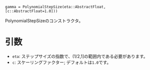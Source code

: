 ```
gamma = PolynomialStepSize(eta::AbstractFloat, [c::AbstractFloat=1.0]))
```

PolynomialStepSizeのコンストラクタ。

# 引数

  * `eta`: ステップサイズの指数で、(1/2,1]の範囲内である必要があります。
  * `c`: スケーリングファクター; デフォルトは`1.0`です。
